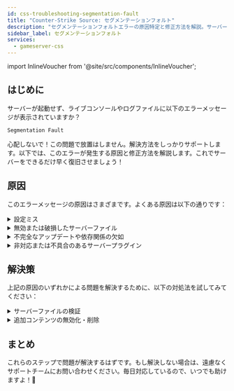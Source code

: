 ```yaml
---
id: css-troubleshooting-segmentation-fault
title: "Counter-Strike Source: セグメンテーションフォルト"
description: "セグメンテーションフォルトエラーの原因特定と修正方法を解説。サーバーをスムーズに再稼働させよう → 今すぐチェック"
sidebar_label: セグメンテーションフォルト
services:
  - gameserver-css
---
```


import InlineVoucher from '@site/src/components/InlineVoucher';

## はじめに

サーバーが起動せず、ライブコンソールやログファイルに以下のエラーメッセージが表示されていますか？

```
Segmentation Fault
```

心配しないで！この問題で放置はしません。解決方法をしっかりサポートします。以下では、このエラーが発生する原因と修正方法を解説します。これでサーバーをできるだけ早く復旧させましょう！



<InlineVoucher />



## 原因

このエラーメッセージの原因はさまざまです。よくある原因は以下の通りです：

<details>
  <summary>設定ミス</summary>

設定ファイルが不適切または不完全に設定されていると、サーバーが起動時や稼働中に無効なパラメータやメモリ領域にアクセスしてしまうことがあります。

特に、インデントや値の割り当てが正しく行われていない場合に発生しやすく、その結果クラッシュや未定義の動作（例：セグメンテーションフォルト）を引き起こします。

</details>

<details>
  <summary>無効または破損したサーバーファイル</summary>

  転送ミス、手動変更、インストールの破損などにより、重要なサーバーファイルが破損することがあります。これにより、読み込みや実行時に予期しない動作やセグメンテーションフォルトのような致命的なクラッシュが発生する可能性があります。

</details>

<details>
  <summary>不完全なアップデートや依存関係の欠如</summary>

  サーバーのアップデートが完全に終了していなかったり、必要な依存モジュールが不足している場合、起動時や稼働中にエラーが発生することがあります。

</details>

<details>
  <summary>非対応または不具合のあるサーバープラグイン</summary>

  SourceMod/Metamodなどの追加拡張や、サーバーバージョンに対応していない、または誤ってプログラムされたプラグインは、サーバーのメモリアクセスに直接影響を与え、問題を引き起こすことがあります。

</details>



## 解決策

上記の原因のいずれかによる問題を解決するために、以下の対処法を試してみてください：

<details>
  <summary>サーバーファイルの検証</summary>

破損や不完全なゲームファイルによるエラーを防ぐため、ゲームサーバーの**ダッシュボード**で「Steamファイルの検証」機能を実行することをおすすめします。

![img](https://screensaver01.zap-hosting.com/index.php/s/yMPajGpaXcMK3wR/preview)

SteamCMDを使って自動的にサーバーファイルをチェックし、欠損や破損したファイルをオリジナルのバージョンに置き換えます。このプロセスは完全自動で、サーバーファイルが最新のSteamバージョンと一致することを保証します。

</details>

<details>
  <summary>追加コンテンツの無効化・削除</summary>

Sourcemod/Metamodやプラグインなどの追加コンテンツを導入している場合、一度それらを無効化または削除してみるのが効果的です。

この手順で問題が追加コンテンツに起因しているかどうかを切り分けられます。特にアップデート後は、新しいサーバーバージョンに対応していないために追加コンテンツで問題が起きることがよくあります。

</details>

## まとめ

これらのステップで問題が解決するはずです。もし解決しない場合は、遠慮なくサポートチームにお問い合わせください。毎日対応しているので、いつでも助けますよ！🙂

<InlineVoucher />